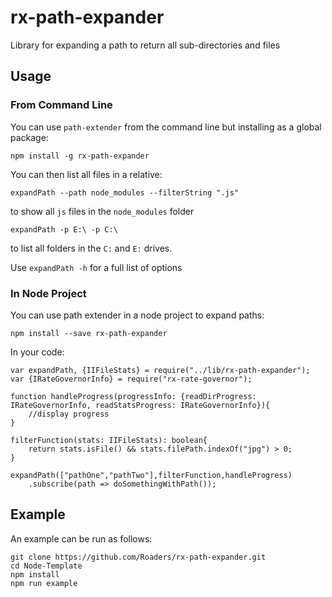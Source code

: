 # rx-path-expander

Library for expanding a path to return all sub-directories and files

## Usage

### From Command Line

You can use `path-extender` from the command line but installing as a global package:

`npm install -g rx-path-expander`

You can then list all files in a relative:

`expandPath --path node_modules --filterString ".js"`

to show all `js` files in the `node_modules` folder

`expandPath -p E:\ -p C:\`

to list all folders in the `C:` and `E:` drives.

Use `expandPath -h` for a full list of options

### In Node Project

You can use path extender in a node project to expand paths:

`npm install --save rx-path-expander`

In your code:

```
var expandPath, {IIFileStats} = require("../lib/rx-path-expander");
var {IRateGovernorInfo} = require("rx-rate-governor");

function handleProgress(progressInfo: {readDirProgress: IRateGovernorInfo, readStatsProgress: IRateGovernorInfo}){
    //display progress
}

filterFunction(stats: IIFileStats): boolean{
    return stats.isFile() && stats.filePath.indexOf("jpg") > 0;
}

expandPath(["pathOne","pathTwo"],filterFunction,handleProgress)
    .subscribe(path => doSomethingWithPath());

```

## Example
An example can be run as follows:

```
git clone https://github.com/Roaders/rx-path-expander.git
cd Node-Template
npm install
npm run example
```